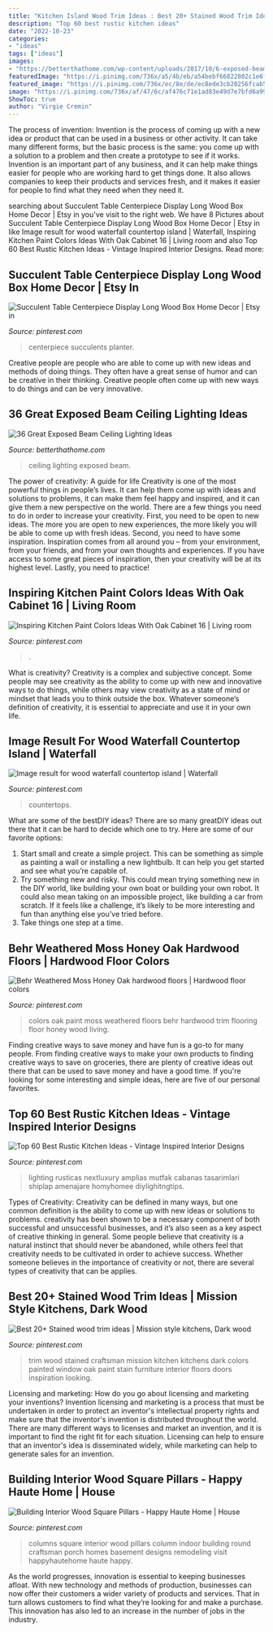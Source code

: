```yaml
---
title: "Kitchen Island Wood Trim Ideas : Best 20+ Stained Wood Trim Ideas"
description: "Top 60 best rustic kitchen ideas"
date: "2022-10-23"
categories:
- "ideas"
tags: ["ideas"]
images:
- "https://betterthathome.com/wp-content/uploads/2017/10/6-exposed-beam-ceiling-lighting-ideas.jpg"
featuredImage: "https://i.pinimg.com/736x/a5/4b/eb/a54bebf66822802c1e6f6db528109815.jpg"
featured_image: "https://i.pinimg.com/736x/ec/8e/de/ec8ede3cb20256fcab5c7c8843135167.jpg"
image: "https://i.pinimg.com/736x/af/47/6c/af476c71e1ad83e49d7e7bfd6a997c4b.jpg"
ShowToc: true
author: "Virgie Cremin"
---
```



The process of invention:
Invention is the process of coming up with a new idea or product that can be used in a business or other activity. It can take many different forms, but the basic process is the same: you come up with a solution to a problem and then create a prototype to see if it works.
Invention is an important part of any business, and it can help make things easier for people who are working hard to get things done. It also allows companies to keep their products and services fresh, and it makes it easier for people to find what they need when they need it.

	

		
searching about Succulent Table Centerpiece Display Long Wood Box Home Decor | Etsy in you've visit to the right web. We have 8 Pictures about Succulent Table Centerpiece Display Long Wood Box Home Decor | Etsy in like Image result for wood waterfall countertop island | Waterfall, Inspiring Kitchen Paint Colors Ideas With Oak Cabinet 16 | Living room and also Top 60 Best Rustic Kitchen Ideas - Vintage Inspired Interior Designs. Read more:
		
    
## Succulent Table Centerpiece Display Long Wood Box Home Decor | Etsy In

<img loading=lazy src="https://i.pinimg.com/736x/af/99/40/af99403451b6d92872958e3ab9954e19.jpg" onerror="this.onerror=null;this.src='https://tse4.mm.bing.net/th?id=OIP.hOlwc-a9bWU-zBgbL5Lg-wHaLH&amp;pid=15.1';" alt="Succulent Table Centerpiece Display Long Wood Box Home Decor | Etsy in">

_Source: pinterest.com_

>centerpiece succulents planter. 

	

Creative people are people who are able to come up with new ideas and methods of doing things. They often have a great sense of humor and can be creative in their thinking. Creative people often come up with new ways to do things and can be very innovative.

    
## 36 Great Exposed Beam Ceiling Lighting Ideas

<img loading=lazy src="https://betterthathome.com/wp-content/uploads/2017/10/6-exposed-beam-ceiling-lighting-ideas.jpg" onerror="this.onerror=null;this.src='https://tse2.mm.bing.net/th?id=OIP.PX0-29W4kbGo55Tb4h50kgHaLH&amp;pid=15.1';" alt="36 Great Exposed Beam Ceiling Lighting Ideas">

_Source: betterthathome.com_

>ceiling lighting exposed beam. 

	

The power of creativity: A guide for life
Creativity is one of the most powerful things in people’s lives. It can help them come up with ideas and solutions to problems, it can make them feel happy and inspired, and it can give them a new perspective on the world.
There are a few things you need to do in order to increase your creativity. First, you need to be open to new ideas. The more you are open to new experiences, the more likely you will be able to come up with fresh ideas. Second, you need to have some inspiration. Inspiration comes from all around you – from your environment, from your friends, and from your own thoughts and experiences. If you have access to some great pieces of inspiration, then your creativity will be at its highest level. Lastly, you need to practice!

    
## Inspiring Kitchen Paint Colors Ideas With Oak Cabinet 16 | Living Room

<img loading=lazy src="https://i.pinimg.com/736x/a5/4b/eb/a54bebf66822802c1e6f6db528109815.jpg" onerror="this.onerror=null;this.src='https://tse1.mm.bing.net/th?id=OIP.sshvBr6YogFPQcHaVXDyvQHaKz&amp;pid=15.1';" alt="Inspiring Kitchen Paint Colors Ideas With Oak Cabinet 16 | Living room">

_Source: pinterest.com_

>. 

	

What is creativity?
Creativity is a complex and subjective concept. Some people may see creativity as the ability to come up with new and innovative ways to do things, while others may view creativity as a state of mind or mindset that leads you to think outside the box. Whatever someone’s definition of creativity, it is essential to appreciate and use it in your own life.

    
## Image Result For Wood Waterfall Countertop Island | Waterfall

<img loading=lazy src="https://i.pinimg.com/736x/dc/ad/c7/dcadc73b86d86eeb7ec24cc254d6ef00.jpg" onerror="this.onerror=null;this.src='https://tse3.mm.bing.net/th?id=OIP.KHB8aLKOQGPbEC1ePKKn9wHaK8&amp;pid=15.1';" alt="Image result for wood waterfall countertop island | Waterfall">

_Source: pinterest.com_

>countertops. 

	

What are some of the bestDIY ideas?
There are so many greatDIY ideas out there that it can be hard to decide which one to try. Here are some of our favorite options: 
1) Start small and create a simple project. This can be something as simple as painting a wall or installing a new lightbulb. It can help you get started and see what you’re capable of. 
2) Try something new and risky. This could mean trying something new in the DIY world, like building your own boat or building your own robot. It could also mean taking on an impossible project, like building a car from scratch. If it feels like a challenge, it’s likely to be more interesting and fun than anything else you’ve tried before. 
3) Take things one step at a time.

    
## Behr Weathered Moss Honey Oak Hardwood Floors | Hardwood Floor Colors

<img loading=lazy src="https://i.pinimg.com/736x/e4/7d/42/e47d421c2b4ac49eec73259be80b0e74.jpg" onerror="this.onerror=null;this.src='https://tse1.mm.bing.net/th?id=OIP.VrpxjnBphSEgr-b2O_ONuAHaJ3&amp;pid=15.1';" alt="Behr Weathered Moss Honey Oak hardwood floors | Hardwood floor colors">

_Source: pinterest.com_

>colors oak paint moss weathered floors behr hardwood trim flooring floor honey wood living. 

	

Finding creative ways to save money and have fun is a go-to for many people. From finding creative ways to make your own products to finding creative ways to save on groceries, there are plenty of creative ideas out there that can be used to save money and have a good time. If you're looking for some interesting and simple ideas, here are five of our personal favorites.

    
## Top 60 Best Rustic Kitchen Ideas - Vintage Inspired Interior Designs

<img loading=lazy src="https://i.pinimg.com/736x/6e/86/58/6e8658300153493e274393c2e515f422.jpg" onerror="this.onerror=null;this.src='https://tse1.mm.bing.net/th?id=OIP.hRrX5jw3JjCRYhx5EtPfrQAAAA&amp;pid=15.1';" alt="Top 60 Best Rustic Kitchen Ideas - Vintage Inspired Interior Designs">

_Source: pinterest.com_

>lighting rusticas nextluxury amplias mutfak cabanas tasarimlari shiplap amenajare homyhomee diylighitngtips. 

	

Types of Creativity:
Creativity can be defined in many ways, but one common definition is the ability to come up with new ideas or solutions to problems. creativity has been shown to be a necessary component of both successful and unsuccessful businesses, and it’s also seen as a key aspect of creative thinking in general. Some people believe that creativity is a natural instinct that should never be abandoned, while others feel that creativity needs to be cultivated in order to achieve success. Whether someone believes in the importance of creativity or not, there are several types of creativity that can be applies.

    
## Best 20+ Stained Wood Trim Ideas | Mission Style Kitchens, Dark Wood

<img loading=lazy src="https://i.pinimg.com/736x/af/47/6c/af476c71e1ad83e49d7e7bfd6a997c4b.jpg" onerror="this.onerror=null;this.src='https://tse1.mm.bing.net/th?id=OIP.aZUlv4NFhaxOGm-j6KjxTgAAAA&amp;pid=15.1';" alt="Best 20+ Stained wood trim ideas | Mission style kitchens, Dark wood">

_Source: pinterest.com_

>trim wood stained craftsman mission kitchen kitchens dark colors painted window oak paint stain furniture interior floors doors inspiration looking. 

	

Licensing and marketing: How do you go about licensing and marketing your inventions?
Invention licensing and marketing is a process that must be undertaken in order to protect an inventor's intellectual property rights and make sure that the inventor's invention is distributed throughout the world. There are many different ways to licenses and market an invention, and it is important to find the right fit for each situation. Licensing can help to ensure that an inventor's idea is disseminated widely, while marketing can help to generate sales for an invention.

    
## Building Interior Wood Square Pillars - Happy Haute Home | House

<img loading=lazy src="https://i.pinimg.com/736x/ec/8e/de/ec8ede3cb20256fcab5c7c8843135167.jpg" onerror="this.onerror=null;this.src='https://tse1.mm.bing.net/th?id=OIP.DdXeUsYIi_-xN1VOycvWHAHaL1&amp;pid=15.1';" alt="Building Interior Wood Square Pillars - Happy Haute Home | House">

_Source: pinterest.com_

>columns square interior wood pillars column indoor building round craftsman porch homes basement designs remodeling visit happyhautehome haute happy. 

	

As the world progresses, innovation is essential to keeping businesses afloat. With new technology and methods of production, businesses can now offer their customers a wider variety of products and services. That in turn allows customers to find what they’re looking for and make a purchase. This innovation has also led to an increase in the number of jobs in the industry.

